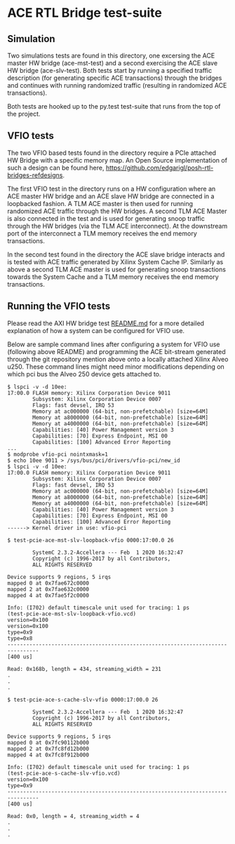 # ACE RTL Bridge test-suite

## Simulation

Two simulations tests are found in this directory, one excersing the ACE master
HW bridge (ace-mst-test) and a second exercising the ACE slave HW bridge
(ace-slv-test). Both tests start by running a specified traffic description (for
generating specific ACE transactions) through the bridges and continues with
running randomized traffic (resulting in randomized ACE transactions).

Both tests are hooked up to the py.test test-suite that runs from the
top of the project.

## VFIO tests

The two VFIO based tests found in the directory require a PCIe attached HW
Bridge with a specific memory map. An Open Source implementation of such a
design can be found here,
https://github.com/edgarigl/posh-rtl-bridges-refdesigns.

The first VFIO test in the directory runs on a HW configuration where an ACE
master HW bridge and an ACE slave HW bridge are connected in a loopbacked
fashion. A TLM ACE master is then used for running randomized ACE traffic
through the HW bridges. A second TLM ACE Master is also connected in the test
and is used for generating snoop traffic through the HW bridges (via the TLM ACE
interconnect). At the downstream port of the interconnect a TLM memory receives
the end memory transactions.

In the second test found in the directory the ACE slave bridge interacts and is
tested with ACE traffic generated by Xilinx System Cache IP. Similarly as above
a second TLM ACE master is used for generating snoop transactions towards the
System Cache and a TLM memory receives the end memory transactions.

## Running the VFIO tests

Please read the AXI HW bridge test [README.md](../axi/README.md) for a more
detailed explanation of how a system can be configured for VFIO use.

Below are sample command lines after configuring a system for VFIO use
(following above README) and programming the ACE bit-stream generated through
the git repository mention above onto a locally attached Xilinx Alveo u250.
These command lines might need minor modifications depending on which pci bus
the Alveo 250 device gets attached to.

```
$ lspci -v -d 10ee:
17:00.0 FLASH memory: Xilinx Corporation Device 9011
        Subsystem: Xilinx Corporation Device 0007
        Flags: fast devsel, IRQ 53
        Memory at ac000000 (64-bit, non-prefetchable) [size=64M]
        Memory at a8000000 (64-bit, non-prefetchable) [size=64M]
        Memory at a4000000 (64-bit, non-prefetchable) [size=64M]
        Capabilities: [40] Power Management version 3
        Capabilities: [70] Express Endpoint, MSI 00
        Capabilities: [100] Advanced Error Reporting
...
$ modprobe vfio-pci nointxmask=1
$ echo 10ee 9011 > /sys/bus/pci/drivers/vfio-pci/new_id
$ lspci -v -d 10ee:
17:00.0 FLASH memory: Xilinx Corporation Device 9011
        Subsystem: Xilinx Corporation Device 0007
        Flags: fast devsel, IRQ 53
        Memory at ac000000 (64-bit, non-prefetchable) [size=64M]
        Memory at a8000000 (64-bit, non-prefetchable) [size=64M]
        Memory at a4000000 (64-bit, non-prefetchable) [size=64M]
        Capabilities: [40] Power Management version 3
        Capabilities: [70] Express Endpoint, MSI 00
        Capabilities: [100] Advanced Error Reporting
------> Kernel driver in use: vfio-pci

$ test-pcie-ace-mst-slv-loopback-vfio 0000:17:00.0 26

        SystemC 2.3.2-Accellera --- Feb  1 2020 16:32:47
        Copyright (c) 1996-2017 by all Contributors,
        ALL RIGHTS RESERVED

Device supports 9 regions, 5 irqs
mapped 0 at 0x7fae672c0000
mapped 2 at 0x7fae632c0000
mapped 4 at 0x7fae5f2c0000

Info: (I702) default timescale unit used for tracing: 1 ps
(test-pcie-ace-mst-slv-loopback-vfio.vcd)
version=0x100
version=0x100
type=0x9
type=0x8
--------------------------------------------------------------------------------
[400 us]

Read: 0x168b, length = 434, streaming_width = 231
.
.
.

$ test-pcie-ace-s-cache-slv-vfio 0000:17:00.0 26

        SystemC 2.3.2-Accellera --- Feb  1 2020 16:32:47
        Copyright (c) 1996-2017 by all Contributors,
        ALL RIGHTS RESERVED

Device supports 9 regions, 5 irqs
mapped 0 at 0x7fc90112b000
mapped 2 at 0x7fc8fd12b000
mapped 4 at 0x7fc8f912b000

Info: (I702) default timescale unit used for tracing: 1 ps
(test-pcie-ace-s-cache-slv-vfio.vcd)
version=0x100
type=0x9
--------------------------------------------------------------------------------
[400 us]

Read: 0x0, length = 4, streaming_width = 4
.
.
.

```
